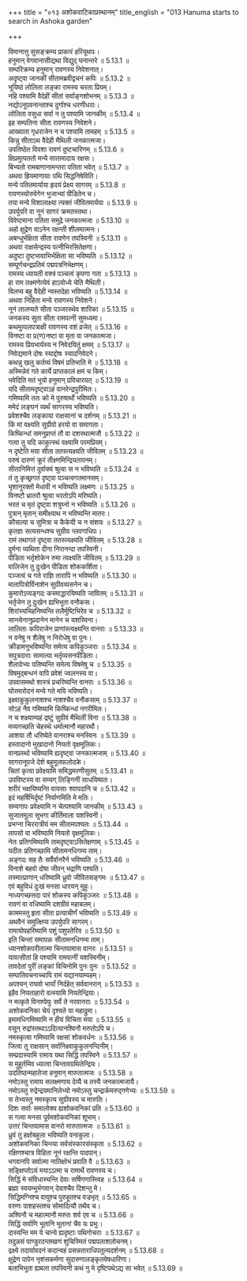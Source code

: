 +++
title = "०१३ अशोकवाटिकाप्रस्थानम्"
title_english = "013 Hanuma starts to search in Ashoka garden"

+++


  
विमानात्तु सुसङ्क्रम्य प्राकारं हरियूथपः।  
हनुमान् वेगवानासीद्यथा विद्युद् घनान्तरे ॥ 5.13.1 ॥   
सम्परिक्रम्य हनुमान् रावणस्य निवेशनात्।  
अदृष्ट्वा जानकीं सीतामब्रवीद्वचनं कपिः ॥ 5.13.2 ॥   
भूयिष्ठं लोलिता लङ्का रामस्य चरता प्रियम्।  
नहि पश्यामि वैदेहीं सीतां सर्वाङ्गशोभनम् ॥ 5.13.3 ॥   
नद्योऽनूपवनान्ताश्च दुर्गाश्च धरणीधराः।  
लोलिता वसुधा सर्वा न तु पश्यामि जानकीम् ॥ 5.13.4 ॥   
इह सम्पतिना सीता रावणस्य निवेशने।  
आख्याता गृध्रराजेन न च पश्यामि तामहम् ॥ 5.13.5 ॥   
किन्नु सीताऽथ वैदेही मैथिली जनकात्मजा।  
उपतिष्ठेत विवशा रावणं दुष्टचारिणम् ॥ 5.13.6 ॥   
क्षिप्रमुत्पततो मन्ये सातामादाय रक्षसः।  
बिभ्यतो रामबाणानामन्तरा पतिता भवेत् ॥ 5.13.7 ॥   
अथवा ह्रियमाणायाः पथि सिद्धनिषेविति।  
मन्ये पतितमार्याया हृदयं प्रेक्ष्य सागरम् ॥ 5.13.8 ॥   
रावणस्योरुवेगेन भुजाभ्यां पीडितेन च।  
तया मन्ये विशालाक्ष्या त्यक्तं जीवितमार्यया ॥ 5.13.9 ॥   
उपर्युपरि वा नूनं सागरं क्रमतस्तथा।  
विवेष्टमाना पतिता समुद्रे जनकात्मजा ॥ 5.13.10 ॥   
अहो क्षुद्रेण वाऽनेन रक्षन्ती शीलमात्मनः।  
अबन्धुर्भक्षिता सीता रावणेन तपस्विनी ॥ 5.13.11 ॥   
अथवा राक्षसेन्द्रस्य पत्नीभिरसितेक्षणा।  
अदुष्टा दुष्टभावाभिर्भक्षिता सा भविष्यति ॥ 5.13.12 ॥   
सम्पूर्णचन्द्रप्रतिमं पद्मपत्रनिभेक्षणम्।  
रामस्य ध्यायती वक्त्रं पञ्चत्वं कृपणा गता ॥ 5.13.13 ॥   
हा राम लक्ष्मणेत्येवं हाऽयोध्ये चेति मैथिली।  
विलप्य बहु वैदेही न्यस्तदेहा भविष्यति ॥ 5.13.14 ॥   
अथवा निहिता मन्ये रावणस्य निवेशने।  
नूनं लालप्यते सीता पञ्जरस्थेव शारिका ॥ 5.13.15 ॥   
जनकस्य सुता सीता रामपत्नी सुमध्यमा।  
कथमुत्पलपत्राक्षी रावणस्य वशं व्रजेत् ॥ 5.13.16 ॥   
विनष्टा वा प्र(ण)नष्टा वा मृता वा जनकात्मजा।  
रामस्य प्रियभार्यस्य न निवेदयितुं क्षमम् ॥ 5.13.17 ॥   
निवेद्यमाने दोषः स्याद्दोषः स्यादनिवेदने।  
कथन्नु खलु कर्तव्यं विषमं प्रतिभाति मे ॥ 5.13.18 ॥   
अस्मिन्नेवं गते कार्ये प्राप्तकालं क्षमं च किम्।  
भवेदिति मतं भूयो हनुमान् प्रविचारयत् ॥ 5.13.19 ॥   
यदि सीतामदृष्ट्वाऽहं वानरेन्द्रपुरीमितः।  
गमिष्यामि ततः को मे पुरुषार्थो भविष्यति ॥ 5.13.20 ॥   
ममेदं लङ्घनं व्यर्थं सागरस्य भविष्यति।  
प्रवेशश्चैव लङ्काया राक्षसानां च दर्शनम् ॥ 5.13.21 ॥   
किं मां वक्ष्यति सुग्रीवो हरयो वा समागताः।  
किष्किन्धां समनुप्राप्तं तौ वा दशरथात्मजौ ॥ 5.13.22 ॥   
गत्वा तु यदि काकुत्स्थं वक्ष्यामि परमप्रियम्।  
न दृष्टेति मया सीता ततस्त्यक्ष्यति जीवितम् ॥ 5.13.23 ॥   
परुषं दारुणं क्रूरं तीक्ष्णमिन्द्रियतापनम्।  
सीतानिमित्तं दुर्वाक्यं श्रुत्वा स न भविष्यति ॥ 5.13.24 ॥   
तं तु कृच्छ्रगतं दृष्ट्वा पञ्चत्वगतमानसम्।  
भृशानुरक्तो मेधावी न भविष्यति लक्ष्मणः ॥ 5.13.25 ॥   
विनष्टौ भ्रातरौ श्रुत्वा भरतोऽपि मरिष्यति।  
भरतं च मृतं दृष्ट्वा शत्रुघ्नो न भविष्यति ॥ 5.13.26 ॥   
पुत्रान् मृतान् समीक्ष्याथ न भविष्यन्ति मातरः।  
कौसल्या च सुमित्रा च कैकेयी च न संशयः ॥ 5.13.27 ॥   
कृतज्ञः सत्यसन्धश्च सुग्रीवः प्लवगाधिपः।  
रामं तथागतं दृष्ट्वा ततस्त्यक्ष्यति जीवितम् ॥ 5.13.28 ॥   
दुर्मना व्यथिता दीना निरानन्दा तपस्विनी।  
पीडिता भर्तृशोकेन रुमा त्यक्ष्यति जीवितम् ॥ 5.13.29 ॥   
वालिजेन तु दुःखेन पीडिता शोककर्शिता।  
पञ्जत्वं च गते राज्ञि तारापि न भविष्यति ॥ 5.13.30 ॥   
मातापित्रोर्विनाशेन सुग्रीवव्यसनेन च।  
कुमारोऽप्यङ्गदः कस्माद्धारयिष्यति जावितम् ॥ 5.13.31 ॥   
भर्तृजेन तु दुःखेन ह्यभिभूता वनौकसः।  
शिरांस्यभिहनिष्यन्ति तलैर्मुष्टिभिरेव च ॥ 5.13.32 ॥   
सान्त्वेनानुप्रदानेन मानेन च यशस्विना।  
लालिताः कपिराजेन प्राणांस्त्यक्ष्यन्ति वानराः ॥ 5.13.33 ॥   
न वनेषु न शैलेषु न निरोधेषु वा पुनः।  
क्रीडामनुभविष्यन्ति समेत्य कपिकुञ्जराः ॥ 5.13.34 ॥   
सपुत्रदाराः सामात्या भर्तृव्यसनपीडिताः।  
शैलाग्रेभ्यः पतिष्यन्ति समेत्य विषमेषु च ॥ 5.13.35 ॥   
विषमुद्बन्धनं वापि प्रवेशं ज्वलनस्य वा।  
उपवासमथो शास्त्रं प्रचरिष्यन्ति वानराः ॥ 5.13.36 ॥   
घोरमारोदनं मन्ये गते मयि भविष्यति।  
इक्ष्वाकुकुलनाशश्च नाशश्चैव वनौकसाम् ॥ 5.13.37 ॥   
सोऽहं नैव गमिष्यामि किष्किन्धां नगरीमितः।  
न च शक्ष्याम्यहं द्रष्टुं सुग्रीवं मैथिलीं विना ॥ 5.13.38 ॥   
मय्यगच्छति चेहस्थे धर्मात्मानौ महारथौ।  
आशया तौ धरिष्येते वानराश्च मनस्विनः ॥ 5.13.39 ॥   
हस्तादानो मुखादानो नियतो वृक्षमूलिकः।  
वानप्रस्थो भविष्यामि ह्यदृष्ट्वा जनकात्मजाम् ॥ 5.13.40 ॥   
सागरानूपजे देशे बहुमूलफलोदके।  
चितां कृत्वा प्रवेक्ष्यामि समिद्धमरणीसुतम् ॥ 5.13.41 ॥   
उपविष्टस्य वा सम्यग् लिङ्गिनीं साधयिष्यतः।  
शरीरं भक्षयिष्यन्ति वायसाः श्वापदानि च ॥ 5.13.42 ॥   
इदं महर्षिभिर्दृष्टं निर्याणमिति मे मतिः।  
सम्यगापः प्रवेक्ष्यामि न चेत्पश्यामि जानकीम् ॥ 5.13.43 ॥   
सुजातमूला सुभगा कीर्तिमाला यशस्विनी।  
प्रभग्ना चिररात्रीयं मम सीतामपश्यतः ॥ 5.13.44 ॥   
तापसो वा भविष्यामि नियतो वृक्षमूलिकः।  
नेतः प्रतिगमिष्यामि तामदृष्ट्वाऽसितेक्षणाम् ॥ 5.13.45 ॥   
यदीतः प्रतिगच्छामि सीतामनधिगम्य ताम्।  
अङ्गदः सह तैः सर्वैर्वानरैर्न भविष्यति ॥ 5.13.46 ॥   
विनाशे बहवो दोषा जीवन् भद्राणि पश्यति।  
तस्मात्प्राणान् धरिष्यामि ध्रुवो जीवितसङ्गमः ॥ 5.13.47 ॥   
एवं बहुविधं दुःखं मनसा धारयन् मुहुः।  
नाध्यगच्छत्तदा पारं शोकस्य कपिकुञ्जरः ॥ 5.13.48 ॥   
रावणं वा वधिष्यामि दशग्रीवं महाबलम्।  
काममस्तु हृता सीता प्रत्याचीर्णं भविष्यति ॥ 5.13.49 ॥   
अथवैनं समुत्क्षिप्य उपर्युपरि सागरम्।  
रामायोपहरिष्यामि पशुं पशुपतेरिव ॥ 5.13.50 ॥   
इति चिन्तां समापन्नः सीतामनधिगम्य ताम्।  
ध्यानशोकपरीतात्मा चिन्तयामास वानरः ॥ 5.13.51 ॥   
यावत्सीतां हि पश्यामि रामपत्नीं यशस्विनीम्।  
तावदेतां पुरीं लङ्कां विचिनोमि पुनः पुनः ॥ 5.13.52 ॥   
सम्पातिवचनाच्चापि रामं यद्यानयाम्यहम्।  
अपश्यन् राघवो भार्यां निर्दहेत् सर्ववानरान् ॥ 5.13.53 ॥   
इहैव नियताहारो वत्स्यामि नियतेन्द्रियाः।  
न मत्कृते विनश्येयुः सर्वे ते नरवानराः ॥ 5.13.54 ॥   
अशोकवनिका चेयं दृश्यते या महाद्रुमा।  
इमामधिगमिष्यामि न हीयं विचिता मया ॥ 5.13.55 ॥   
वसून् रुद्रांस्तथाऽऽदित्यानश्विनौ मरुतोऽपि च।  
नमस्कृत्वा गमिष्यामि रक्षसां शोकवर्धनः ॥ 5.13.56 ॥   
जित्वा तु राक्षसान् सर्वानिक्ष्वाकुकुलनन्दिनीम्।  
सम्प्रदास्यामि रामाय यथा सिद्धिं तपस्विने ॥ 5.13.57 ॥   
स मुहूर्तमिव ध्यात्वा चिन्तावग्रथितेन्द्रियः।  
उदतिष्ठन्महातेजा हनूमान् मारुतात्मजः ॥ 5.13.58 ॥   
नमोऽस्तु रामाय सलक्ष्मणाय देव्यै च तस्यै जनकात्मजायै।  
नमोऽस्तु रुद्रेन्द्रयमानिलेभ्यो नमोऽस्तु चन्द्रार्कमरुद्गणेभ्यः ॥ 5.13.59 ॥   
स तेभ्यस्तु नमस्कृत्य सुग्रीवस्य च मारुतिः।  
दिशः सर्वाः समालोक्य ह्यशोकवनिकां प्रति ॥ 5.13.60 ॥   
स गत्वा मनसा पूर्वमशोकवनिकां शूभाम्।  
उत्तरं चिन्तयामास वानरो मारुतात्मजः ॥ 5.13.61 ॥   
ध्रुवं तु हक्षोबहुला भविष्यति वनाकुला।  
अशोकवनिका चिन्त्या सर्वसंस्कारसंस्कृता ॥ 5.13.62 ॥   
रक्षिणश्चात्र विहिता नूनं रक्षन्ति पादपान्।  
भगवानपि सर्वात्मा नातिक्षोभं प्रवाति वै ॥ 5.13.63 ॥   
सङ्क्षिप्तोऽयं मयाऽऽत्मा च रामार्थे रावणस्य च।  
सिद्धिं मे संविधास्यन्ति देवाः सर्षिगणास्त्विह ॥ 5.13.64 ॥   
ब्रह्मा स्वयम्भूर्भगवान् देवाश्चैव दिशन्तु मे।  
सिद्धिमग्निश्च वायुश्च पुरुहूतश्च वज्रभृत् ॥ 5.13.65 ॥   
वरुणः पाशहस्तश्च सोमादित्यौ तथैव च।  
अश्विनौ च महात्मानौ मरुतः शर्व एव च ॥ 5.13.66 ॥   
सिद्धिं सर्वाणि भूतानि भूतानां चैव यः प्रभुः।  
दास्यन्ति मम ये चान्ये ह्यदृष्टाः पथिगोचराः ॥ 5.13.67 ॥   
तदुन्नसं पाण्डुरदन्तमव्रणं शुचिस्मितं पद्मपलाशलोचनम्।  
द्रक्ष्ये तदार्यावदनं कदान्वहं प्रसन्नताराधिपतुल्यदर्शनम् ॥ 5.13.68 ॥   
क्षुद्रेण पापेन नृशंसकर्मणा सुदारुणालङ्कृतवेषधारिणा।  
बलाभिभूता ह्यबला तपस्विनी कथं नु मे दृष्टिपथेऽद्य सा भवेत् ॥ 5.13.69 ॥   
